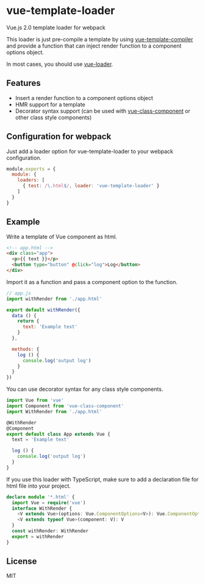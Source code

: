 # vue-template-loader

Vue.js 2.0 template loader for webpack

This loader is just pre-compile a template by using [vue-template-compiler](https://www.npmjs.com/package/vue-template-compiler) and provide a function that can inject render function to a component options object.  

In most cases, you should use [vue-loader](https://github.com/vuejs/vue-loader).

## Features

- Insert a render function to a component options object
- HMR support for a template
- Decorator syntax support (can be used with [vue-class-component](https://github.com/vuejs/vue-class-component) or other class style components)

## Configuration for webpack

Just add a loader option for vue-template-loader to your webpack configuration.

```js
module.exports = {
  module: {
    loaders: [
      { test: /\.html$/, loader: 'vue-template-loader' }
    ]
  }
}
```

## Example

Write a template of Vue component as html.

```html
<!-- app.html -->
<div class="app">
  <p>{{ text }}</p>
  <button type="button" @click="log">Log</button>
</div>
```

Import it as a function and pass a component option to the function.

```js
// app.js
import withRender from './app.html'

export default withRender({
  data () {
    return {
      text: 'Example text'
    }
  },

  methods: {
    log () {
      console.log('output log')
    }
  }
})
```

You can use decorator syntax for any class style components.

```js
import Vue from 'vue'
import Component from 'vue-class-component'
import WithRender from './app.html'

@WithRender
@Component
export default class App extends Vue {
  text = 'Example text'

  log () {
    console.log('output log')
  }
}
```

If you use this loader with TypeScript, make sure to add a declaration file for html file into your project.

```ts
declare module '*.html' {
  import Vue = require('vue')
  interface WithRender {
    <V extends Vue>(options: Vue.ComponentOptions<V>): Vue.ComponentOptions<V>
    <V extends typeof Vue>(component: V): V
  }
  const withRender: WithRender
  export = withRender
}
```

## License

MIT
